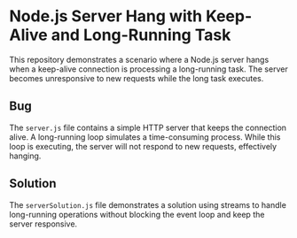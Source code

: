 # Node.js Server Hang with Keep-Alive and Long-Running Task

This repository demonstrates a scenario where a Node.js server hangs when a keep-alive connection is processing a long-running task.  The server becomes unresponsive to new requests while the long task executes.

## Bug

The `server.js` file contains a simple HTTP server that keeps the connection alive.  A long-running loop simulates a time-consuming process.  While this loop is executing, the server will not respond to new requests, effectively hanging.

## Solution

The `serverSolution.js` file demonstrates a solution using streams to handle long-running operations without blocking the event loop and keep the server responsive.